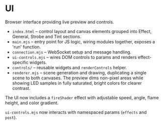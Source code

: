 # UI

Browser interface providing live preview and controls.

- `index.html` – control layout and canvas elements grouped into Effect, General, Strobe and Tint sections.
- `main.mjs` – entry point for JS logic, wiring modules together, exposes a 'run' function.
- `connection.mjs` – WebSocket setup and message handling.
- `ui-controls.mjs` – wires DOM controls to params and renders effect-specific widgets.
- `controls/` – reusable widgets and `renderControls` helper.
- `renderer.mjs` – scene generation and drawing, duplicating a single scene to both canvases. The preview dims non-pixel areas while showing LED samples in fully saturated, bright colors for clearer contrast.

The UI now includes a `fireShader` effect with adjustable speed, angle, flame height, and color gradient.

`ui-controls.mjs` now interacts with namespaced params (`effects` and `post`).
